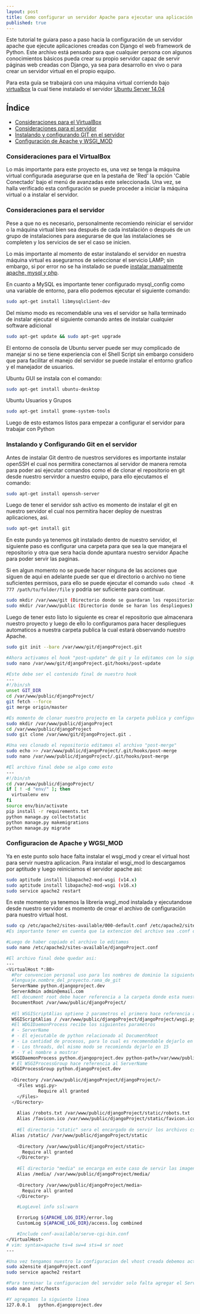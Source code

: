 ```yaml
---
layout: post
title: Como configurar un servidor Apache para ejecutar una aplicación en Django
published: true
---
```


Este tutorial te guiara paso a paso hacia la configuración de un servidor apache que ejecute aplicaciones creadas con Django el web framework de Python. Este archivo está pensado para que cualquier persona con algunos conocimientos básicos pueda crear su propio servidor capaz de servir páginas web creadas con Django, ya sea para desarrollo en vivo o para crear un servidor virtual en el propio equipo.

Para esta guía se trabajará con una máquina virtual corriendo bajo [virtualbox](https://www.virtualbox.org/wiki/Downloads) la cual tiene instalado el servidor [Ubuntu Server 14.04](http://www.ubuntu.com/download/server)

## Índice
- [Consideraciones para el VirtualBox](#consideraciones-para-el-virtualbox)
- [Consideraciones para el servidor](#consideraciones-para-el-servidor)
- [Instalando y configurando GIT en el servidor](#instalando-y-configurando-git-en-el-servidor)
- [Configuración de Apache y WSGI_MOD](#configuracion-de-apache-y-wgsi_mod)

### Consideraciones para el VirtualBox

Lo más importante para este proyecto es, una vez se tenga la máquina virtual configurada asegurarse que en la pestaña de 'Red' la opción 'Cable Conectado' bajo el menú de avanzadas este seleccionada. Una vez, se halla verificado esta configuración se puede proceder a iniciar la máquina virtual o a instalar el servidor.

### Consideraciones para el servidor

Pese a que no es necesario, personalmente recomiendo reiniciar el servidor o la máquina virtual bien sea después de cada instalación o después de un grupo de instalaciones para asegurarse de que las instalaciones se completen y los servicios de ser el caso se inicien.

Lo más importante al momento de estar instalando el servidor en nuestra máquina virtual es asegurarnos de seleccionar el servicio LAMP; sin embargo, si por error no se ha instalado se puede [instalar manualmente apache, mysql y php](https://www.digitalocean.com/community/tutorials/how-to-install-linux-apache-mysql-php-lamp-stack-on-ubuntu).

En cuanto a MySQL es importante tener configurado mysql_config como una variable de entorno, para ello podemos ejecutar el siguiente comando:

```sh
sudo apt-get install libmysqlclient-dev
```

Del mismo modo es recomendable una ves el servidor se halla terminado de instalar ejecutar el siguiente comando antes de instalar cualquier software adicional

```sh
sudo apt-get update && sudo apt-get upgrade
```

El entorno de consola de Ubuntu server puede ser muy complicado de manejar si no se tiene experiencia con el Shell Script sin embargo considero que para facilitar el manejo del servidor se puede instalar el entorno grafico y el manejador de usuarios.

Ubuntu GUI se instala con el comando:
```sh
sudo apt-get install ubuntu-desktop
```
Ubuntu Usuarios y Grupos
```sh
sudo apt-get install gnome-system-tools
```
Luego de esto estamos listos para empezar a configurar el servidor para trabajar con Python

### Instalando y Configurando Git en el servidor

Antes de instalar Git dentro de nuestros servidores es importante instalar openSSH el cual nos permitira conectarnos al servidor de manera remota para poder asi ejecutar comandos como el de clonar el repositorio en git desde nuestro servirdor a nuestro equipo, para ello ejecutamos el comando:

```sh
sudo apt-get install openssh-server 
```
Luego de tener el servidor ssh activo es momento de instalar el git en nuestro servidor el cual nos permitira hacer deploy de nuestras aplicaciones, asi.
```sh
sudo apt-get install git
```
En este pundo ya tenemos git instalado dentro de nuestro servidor, el siguiente paso es configurar una carpeta para que sea la que manejara el repositorio y otra que sera hacia donde apuntara nuestro servidor Apache para poder servir las paginas.

Si en algun momento no se puede hacer ninguna de las acciones que siguen de aqui en adelante puede ser que el directorio o archivo no tiene suficientes permisos, para ello se puede ejecutar el comando `sudo chmod -R 777 /path/to/folder/file` y podria ser suficiente para continuar.

```sh
sudo mkdir /var/www/git (Directorio donde se guardaran los repositorios)
sudo mkdir /var/www/public (Directorio donde se haran los despliegues)
```
Luego de tener esto listo lo siguiente es crear el repositorio que almacenara nuestro proyecto y luego de ello lo configuramos para hacer despliegues automaticos a nuestra carpeta publica la cual estará observando nuestro Apache.

```sh
sudo git init --bare /var/www/git/djangoProject.git

#Ahora activamos el hook "post-update" de git y lo editamos con lo siguiente
sudo nano /var/www/git/djangoProject.git/hooks/post-update

#Este debe ser el contenido final de nuestro hook
---
#!/bin/sh
unset GIT_DIR
cd /var/www/public/djangoProject/
git fetch --force
git merge origin/master

#Es momento de clonar nuestro projecto en la carpeta publica y configurarlo para recivir el projecto de Django
sudo mkdir /var/www/public/djangoProject
cd /var/www/public/djangoProject
sudo git clone /var/www/git/djangoProject.git .

#Una ves clonado el repositorio editamos el archivo "post-merge"
sudo echo >> /var/www/public/djangoProject/.git/hooks/post-merge
sudo nano /var/www/public/djangoProject/.git/hooks/post-merge

#El archivo final debe se algo como esto
---
#!/bin/sh
cd /var/www/public/djangoProject/
if [ ! -d "env/" ]; then
  virtualenv env
fi
source env/bin/activate
pip install -r requirements.txt
python manage.py collectstatic
python manage.py makemigrations
python manage.py migrate
```

### Configuracion de Apache y WGSI_MOD

Ya en este punto solo hace falta instalar el wsgi_mod y crear el virtual host para servir nuestra aplicacion. Para instalar el wsgi_mod lo descargamos por aptitude y luego reiniciamos el servidor apache asi:

```sh
sudo aptitude install libapache2-mod-wsgi (v14.x)
sudo aptitude install libapache2-mod-wsgi (v16.x)
sudo service apache2 restart
```
En este momento ya tenemos la libreria wsgi_mod instalada y ejecutandose desde nuestro servidor es momento de crear el archivo de configuración para nuestro virtual host.

```sh
sudo cp /etc/apache2/sites-available/000-default.conf /etc/apache2/sites-available/djangoProject.conf
#Es importante tener en cuenta que la extencion del archivo sea .conf de lo contrario no funcionará

#Luego de haber copiado el archivo lo editamos
sudo nano /etc/apache2/sites-available/djangoProject.conf

#El archivo final debe quedar asi:
---
<VirtualHost *:80>
  #Por convencion personal uso para los nombres de dominio la siguiente convencion
  #lenguaje.nombre_del_proyecto.rama_de_git
  ServerName python.djangoproject.dev
  ServerAdmin admin@email.com
  #El document root debe hacer referencia a la carpeta donde esta nuestro projecto
  DocumentRoot /var/www/public/djangoProject/
  
  #El WSGIScriptAlias optiene 2 parametros el primero hace referencia a la ruta y el segundo al archivo wsgi.py de nuestro projecto
  WSGIScriptAlias / /var/www/public/djangoProject/djangoProject/wsgi.py
  #El WDGIDaemonProcess recibe los siguientes parametros
  # - ServerName
  # - El ejecutable de python relacionado al DocumentRoot
  # - La cantidad de procesos, para lo cual es recomendable dejarlo en 2
  # - Los threads, del mismo modo se recomienda dejarlo en 15
  # - Y el nombre a mostrar
  WSGIDaemonProcess python.djangoproject.dev python-path=/var/www/public/djangoProject:/var/www/public/djangoProject/venv/lib/python2.7/site-packages processes=2 threads=15 display-name=%{GROUP}
  # El WSGIProcessGroup hace referencia al ServerName
  WSGIProcessGroup python.djangoProject.dev
  
  <Directory /var/www/public/djangoProject/djangoProject/>
  	<Files wsgi.py>
    		Require all granted
	</Files>
  </Directory>
	
	Alias /robots.txt /var/www/public/djangoProject/static/robots.txt
	Alias /favicon.ico /var/www/public/djangoProject/static/favicon.ico
	
	#El directorio "static" sera el encargado de servir los archivos css, js, etc...
  Alias /static/ /var/www/public/djangoProject/static
	
	<Directory /var/www/public/djangoProject/static>
	  Require all granted
	</Directory>
	
	#El directorio "media" se encarga en este caso de servir las imagenes, videos y demas
	Alias /media/ /var/www/public/djangoProject/media/
	
	<Directory /var/www/public/djangoProject/media>
	  Require all granted
	</Directory>

	#LogLevel info ssl:warn

	ErrorLog ${APACHE_LOG_DIR}/error.log
	CustomLog ${APACHE_LOG_DIR}/access.log combined

	#Include conf-available/serve-cgi-bin.conf
</VirtualHost>
# vim: syntax=apache ts=4 sw=4 sts=4 sr noet
---

#Una vez tengamos nuestro la configuracion del vhost creada debemos activar el host y reiniciar el servicio asi:
sudo a2ensite djangoProject.conf
sudo service apache2 restart

#Para terminar la configuracion del servidor solo falta agregar el ServerName a nuestro host agregando lo siguiente:
sudo nano /etc/hosts

#Y agregamos la siguiente linea
127.0.0.1	python.djangoproject.dev
```
